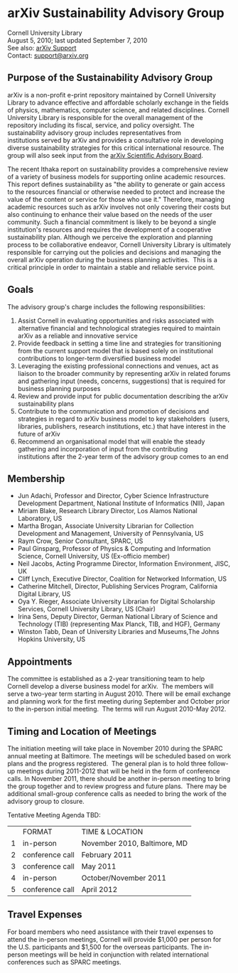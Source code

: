 arXiv Sustainability Advisory Group
===================================

Cornell University Library  
August 5, 2010; last updated September 7, 2010  
See also: [arXiv Support](/help/support.md)  
Contact: <support@arxiv.org>

Purpose of the Sustainability Advisory Group
--------------------------------------------

arXiv is a non-profit e-print repository maintained by Cornell
University Library to advance effective and affordable scholarly
exchange in the fields of physics, mathematics, computer science, and
related disciplines. Cornell University Library is responsible for the
overall management of the repository including its fiscal, service, and
policy oversight. The sustainability advisory group includes
representatives from institutions served by arXiv and provides a
consultative role in developing diverse sustainability strategies for
this critical international resource. The group will also seek input
from the [arXiv Scientific Advisory
Board](http://arxiv.org/help/scientific_ad_board).

The recent Ithaka report on sustainability provides a comprehensive
review of a variety of business models for supporting online academic
resources. This report defines sustainability as "the ability to
generate or gain access to the resources financial or otherwise needed
to protect and increase the value of the content or service for those
who use it." Therefore, managing academic resources such as arXiv
involves not only covering their costs but also continuing to enhance
their value based on the needs of the user community. Such a financial
commitment is likely to be beyond a single institution's resources and
requires the development of a cooperative sustainability plan. Although
we perceive the exploration and planning process to be collaborative
endeavor, Cornell University Library is ultimately responsible for
carrying out the policies and decisions and managing the overall arXiv
operation during the business planning activities.  This is a critical
principle in order to maintain a stable and reliable service point.

Goals
-----

The advisory group's charge includes the following responsibilities:

1.  Assist Cornell in evaluating opportunities and risks associated with
    alternative financial and technological strategies required to
    maintain arXiv as a reliable and innovative service
2.  Provide feedback in setting a time line and strategies for
    transitioning from the current support model that is based solely on
    institutional contributions to longer-term diversified business
    model
3.  Leveraging the existing professional connections and venues, act as
    liaison to the broader community by representing arXiv in related
    forums and gathering input (needs, concerns, suggestions) that is
    required for business planning purposes
4.  Review and provide input for public documentation describing the
    arXiv sustainability plans
5.  Contribute to the communication and promotion of decisions and
    strategies in regard to arXiv business model to key stakeholders 
    (users, libraries, publishers, research institutions, etc.) that
    have interest in the future of arXiv
6.  Recommend an organisational model that will enable the steady
    gathering and incorporation of input from the contributing
    institutions after the 2-year term of the advisory group comes to an
    end

Membership
----------

-   Jun Adachi, Professor and Director, Cyber Science Infrastructure
    Development Department, National Institute of Informatics (NII),
    Japan
-   Miriam Blake, Research Library Director, Los Alamos National
    Laboratory, US
-   Martha Brogan, Associate University Librarian for Collection
    Development and Management, University of Pennsylvania, US
-   Raym Crow, Senior Consultant, SPARC, US
-   Paul Ginsparg, Professor of Physics & Computing and Information
    Science, Cornell University, US (Ex-officio member)
-   Neil Jacobs, Acting Programme Director, Information Environment,
    JISC, UK
-   Cliff Lynch, Executive Director, Coalition for Networked
    Information, US
-   Catherine Mitchell, Director, Publishing Services Program,
    California Digital Library, US
-   Oya Y. Rieger, Associate University Librarian for Digital
    Scholarship Services, Cornell University Library, US (Chair)
-   Irina Sens, Deputy Director, German National Library of Science and
    Technology (TIB) (representing Max Planck, TIB, and HGF), Germany
-   Winston Tabb, Dean of University Libraries and Museums,The Johns
    Hopkins University, US

Appointments
------------

The committee is established as a 2-year transitioning team to help
Cornell develop a diverse business model for arXiv.  The members will
serve a two-year term starting in August 2010. There will be email
exchange and planning work for the first meeting during September and
October prior to the in-person initial meeting.  The terms will run
August 2010-May 2012.

Timing and Location of Meetings
-------------------------------

The initiation meeting will take place in November 2010 during the SPARC
annual meeting at Baltimore. The meetings will be scheduled based on
work plans and the progress registered.  The general plan is to
hold three follow-up meetings during 2011-2012 that will be held in the
form of conference calls. In November 2011, there should be another
in-person meeting to bring the group together and to review progress and
future plans.  There may be additional small-group conference calls as
needed to bring the work of the advisory group to closure.

Tentative Meeting Agenda TBD:

<table>
<tbody>
<tr class="odd">
<td></td>
<td>FORMAT</td>
<td>TIME &amp; LOCATION</td>
</tr>
<tr class="even">
<td>1</td>
<td>in-person</td>
<td>November 2010, Baltimore, MD</td>
</tr>
<tr class="odd">
<td>2</td>
<td>conference call</td>
<td>February 2011</td>
</tr>
<tr class="even">
<td>3</td>
<td>conference call</td>
<td>May 2011</td>
</tr>
<tr class="odd">
<td>4</td>
<td>in-person</td>
<td>October/November 2011</td>
</tr>
<tr class="even">
<td>5</td>
<td>conference call</td>
<td>April 2012</td>
</tr>
</tbody>
</table>

Travel Expenses
---------------

For board members who need assistance with their travel expenses to
attend the in-person meetings, Cornell will provide \$1,000 per person
for the U.S. participants and \$1,500 for the overseas participants. The
in-person meetings will be held in conjunction with related
international conferences such as SPARC meetings.
